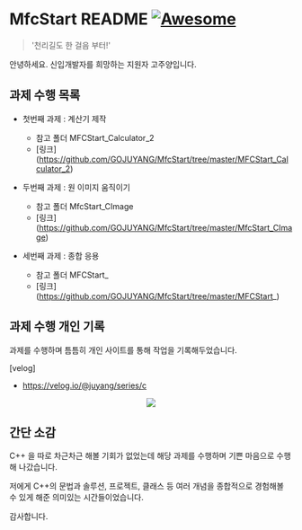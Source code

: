 # MfcStart README [![Awesome](https://cdn.jsdelivr.net/gh/sindresorhus/awesome@d7305f38d29fed78fa85652e3a63e154dd8e8829/media/badge.svg)](https://github.com/sindresorhus/awesome#readme)
>  '천리길도 한 걸음 부터!' 

안녕하세요. 신입개발자를 희망하는 지원자 고주양입니다.

## 과제 수행 목록

* 첫번째 과제 : 계산기 제작
  * 참고 폴더 MFCStart_Calculator_2
  * [링크] (https://github.com/GOJUYANG/MfcStart/tree/master/MFCStart_Calculator_2)

* 두번째 과제 : 원 이미지 움직이기
  * 참고 폴더 MfcStart_CImage
  * [링크] (https://github.com/GOJUYANG/MfcStart/tree/master/MfcStart_CImage)
 
* 세번째 과제 : 종합 응용 
  * 참고 폴더 MFCStart_
  * [링크] (https://github.com/GOJUYANG/MfcStart/tree/master/MFCStart_)


## 과제 수행 개인 기록

과제를 수행하며 틈틈히 개인 사이트를 통해 작업을 기록해두었습니다.

[velog]
- https://velog.io/@juyang/series/c
<p align="center">
  <img src="https://github.com/GOJUYANG/MfcStart/assets/133473562/4b8baea6-ae78-49d5-95b5-1523750c9b37">
</p>


## 간단 소감

C++ 을 따로 차근차근 해볼 기회가 없었는데 해당 과제를 수행하며 기쁜 마음으로 수행해 나갔습니다.

저에게 C++의 문법과 솔루션, 프로젝트, 클래스 등 여러 개념을 종합적으로 경험해볼 수 있게 해준 의미있는 시간들이었습니다. 

감사합니다.

